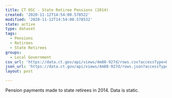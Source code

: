 ```yaml
---
title: CT OSC - State Retiree Pensions (2014)
created: '2020-11-12T14:54:00.578522'
modified: '2020-11-12T14:54:00.578532'
state: active
type: dataset
tags:
  - Pensions
  - Retirees
  - State Retirees
groups:
  - Local Government
csv_url: 'https://data.ct.gov/api/views/4m88-927d/rows.csv?accessType=DOWNLOAD'
json_url: 'https://data.ct.gov/api/views/4m88-927d/rows.json?accessType=DOWNLOAD'
layout: post

---
```

Pension payments made to state retirees in 2014. Data is static.
